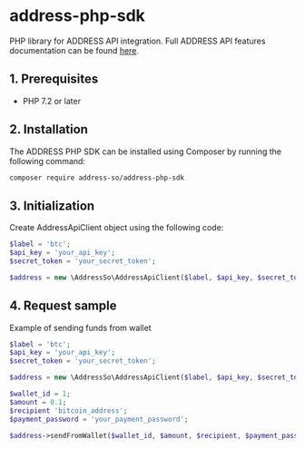 # address-php-sdk

PHP library for ADDRESS API integration. Full ADDRESS API features documentation can be found [here](https://docs.address.so/).

## 1. Prerequisites

* PHP 7.2 or later

## 2. Installation

The ADDRESS PHP SDK can be installed using Composer by running the following command:

```sh
composer require address-so/address-php-sdk
```

## 3. Initialization

Create AddressApiClient object using the following code:

```php
$label = 'btc';
$api_key = 'your_api_key';
$secret_token = 'your_secret_token';

$address = new \AddressSo\AddressApiClient($label, $api_key, $secret_token);
```

## 4. Request sample
 
Example of sending funds from wallet
 
```php
$label = 'btc';
$api_key = 'your_api_key';
$secret_token = 'your_secret_token';

$address = new \AddressSo\AddressApiClient($label, $api_key, $secret_token);

$wallet_id = 1;
$amount = 0.1;
$recipient 'bitcoin_address';
$payment_password = 'your_payment_password';

$address->sendFromWallet($wallet_id, $amount, $recipient, $payment_password);
```